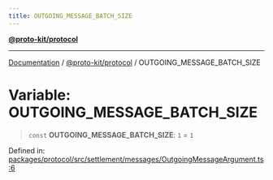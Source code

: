 ```yaml
---
title: OUTGOING_MESSAGE_BATCH_SIZE
---
```


[**@proto-kit/protocol**](../README.md)

***

[Documentation](../../../README.md) / [@proto-kit/protocol](../README.md) / OUTGOING\_MESSAGE\_BATCH\_SIZE

# Variable: OUTGOING\_MESSAGE\_BATCH\_SIZE

> `const` **OUTGOING\_MESSAGE\_BATCH\_SIZE**: `1` = `1`

Defined in: [packages/protocol/src/settlement/messages/OutgoingMessageArgument.ts:6](https://github.com/proto-kit/framework/blob/b953c754e500c62f01fbbd6d09adfb2f5577269d/packages/protocol/src/settlement/messages/OutgoingMessageArgument.ts#L6)
